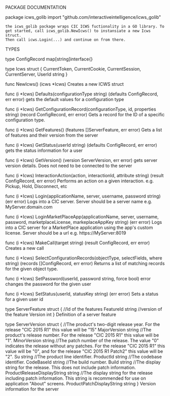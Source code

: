 PACKAGE DOCUMENTATION

package icws_golib
    import "github.com/interactiveintelligence/icws_golib"

    the icws_golib package wraps CIC ICWS fuctionality in a GO library. To
    get started, call icws_golib.NewIcws() to instansiate a new Icws struct.
    Then call icws.Login(...) and continue on from there.


TYPES

type ConfigRecord map[string]interface{}



type Icws struct {
    CurrentToken, CurrentCookie, CurrentSession, CurrentServer, UserId string
}


func NewIcws() (icws *Icws)
    Creates a new ICWS struct


func (i *Icws) Defaults(configurationType string) (defaults ConfigRecord, err error)
    gets the default values for a configuration type

func (i *Icws) GetConfigurationRecord(configurationType, id, properties string) (record ConfigRecord, err error)
    Gets a record for the ID of a specific configuration type.

func (i *Icws) GetFeatures() (features []ServerFeature, err error)
    Gets a list of features and their version from the server

func (i *Icws) GetStatus(userId string) (defaults ConfigRecord, err error)
    gets the status information for a user

func (i *Icws) GetVersion() (version ServerVersion, err error)
    gets server version details. Does not need to be connected to the server

func (i *Icws) InteractionAction(action, interactionId, attribute string) (result ConfigRecord, err error)
    Performs an action on a given interaction. e.g. Pickup, Hold,
    Disconnect, etc

func (i *Icws) Login(applicationName, server, username, password string) (err error)
    Logs into a CIC server. Server should be a server name e.g.
    MyServer.domain.com

func (i *Icws) LoginMarketPlaceApp(applicationName, server, username, password, marketplaceLicense, markeplaceAppKey string) (err error)
    Logs into a CIC server for a MarketPlace application using the app's
    custom license. Server should be a url e.g. https://MyServer:8019

func (i *Icws) MakeCall(target string) (result ConfigRecord, err error)
    Creates a new call

func (i *Icws) SelectConfigurationRecords(objectType, selectFields, where string) (records []ConfigRecord, err error)
    Returns a list of matching records for the given object type.

func (i *Icws) SetPassword(userId, password string, force bool) error
    changes the password for the given user

func (i *Icws) SetStatus(userId, statusKey string) (err error)
    Sets a status for a given user id


type ServerFeature struct {
    //Id of the features
    FeatureId string
    //version of the feature
    Version int
}
    Definition of a server feature



type ServerVersion struct {
    //The product's two-digit release year. For the release "CIC 2015 R1" this value will be "15"
    MajorVersion string
    //The product's release number. For the release "CIC 2015 R1" this value will be "1".
    MinorVersion string
    //The patch number of the release. The value "0" indicates the release without any patches. For the release "CIC 2015 R1" this value will be "0", and for the release "CIC 2015 R1 Patch2" this value will be "2".
    Su string
    //The product line identifier.
    ProductId string
    //The codebase identifier.
    CodeBaseId string
    //The build number.
    Build string
    //The display string for the release. This does not include patch information.
    ProductReleaseDisplayString string
    //The display string for the release including patch information. This string is recommended for use on application "About" screens.
    ProductPatchDisplayString string
}
    Version information for the server




